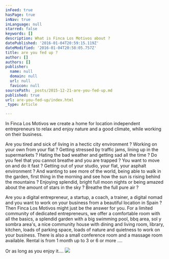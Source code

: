 ```yaml
---
inFeed: true
hasPage: true
inNav: true
inLanguage: null
starred: false
keywords: []
description: What is Finca Los Motivos about ?
datePublished: '2016-01-04T20:59:15.119Z'
dateModified: '2016-01-04T20:58:05.757Z'
title: are you fed up ?
author: []
authors: []
publisher:
  name: null
  domain: null
  url: null
  favicon: null
sourcePath: _posts/2015-12-21-are-you-fed-up.md
published: true
url: are-you-fed-up/index.html
_type: Article

---
```

In
Finca Los Motivos we create a home for location independent
entrepreneurs to relax and enjoy nature and a good climate, while
working on their business.

Are
you tired and sick of living in a hectic city environment ? Working
on your own from your flat ? Getting stressed by traffic jams, lining
up in the supermarkets ? Hating the bad weather and getting sad all
the time ? Do you feel that you cannot breathe and you are trapped ?
You want to move on and do it fast ? Getting out of your studio, your flat, your asphalt
environment ? And wanting to see more of the world, being able to walk in the garden, first thing in the morning and see how the sun is rising behind the mountains ?
Enjoying splendid, bright full moon nights or being amazed about the
amount of stars in the sky ? Breathe the full pure air ?  

Are you a digital entrepreneur, a
startup, a coach, a trainer, a digital nomad and you want to work on
your business from a beautiful location in Spain ? Then Finca Los
Motivos might just be the answer for you. For a limited community of
dedicated entrepreneurs, we offer a comfortable room with all the
basics, a splendid garden with a big swimming pool, bbq area, sol y
sombra area's, a nice community house with dining and living room,
library, kitchen, loads of parking space, loads of nature and
quietness to work on your business. There is also a small conference
room and a massage room available. Rental is from 1 month up to 3 or
6 or more ....

Or as
long as you enjoy it....
![](https://the-grid-user-content.s3-us-west-2.amazonaws.com/699c98a3-0d4f-4db0-958f-fb576936abcf.jpg)